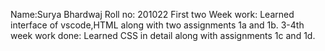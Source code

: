 Name:Surya Bhardwaj
Roll no: 201022
First two Week work: Learned interface of vscode,HTML along with two assignments 1a and 1b.
3-4th week work done: Learned CSS in detail along with assignments 1c and 1d. 
